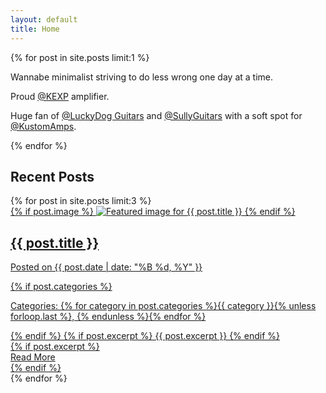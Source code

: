 ```yaml
---
layout: default
title: Home
---
```

<main class="container">
<div>
  {% for post in site.posts limit:1 %}
  <article class="component"><p>Wannabe minimalist striving to do less wrong one day at a time.</p>
    <p>Proud <a href="https://kexp.org">@KEXP</a> amplifier.</p>
    <p>Huge fan of <a href="http://luckydogguitars.store">@LuckyDog Guitars</a> and <a href="https://sullyguitars.com">@SullyGuitars</a> with a soft spot for <a href="https://kustom.com">@KustomAmps</a>.</p></article>
  {% endfor %}
</div>

<h2>Recent Posts</h2>

<div class="grid">
  {% for post in site.posts limit:3 %}
    <a href="{{ post.url | relative_url }}" aria-label="Read {{ post.title }}">
      <article class="component">
        <div>
          {% if post.image %}
            <img src="{{ post.image | relative_url }}" alt="Featured image for {{ post.title }}">
          {% endif %}
          <h2>{{ post.title }}</h2>
          <p>Posted on {{ post.date | date: "%B %d, %Y" }}</p>
          {% if post.categories %}
            <p>Categories: {% for category in post.categories %}<span aria-label="{{ category }} category">{{ category }}</span>{% unless forloop.last %}, {% endunless %}{% endfor %}</p>
          {% endif %}
          {% if post.excerpt %}
            {{ post.excerpt }}
          {% endif %}
        </div>
        {% if post.excerpt %}
          <div role="button" tabindex="0">Read More</div>
        {% endif %}
      </article>
    </a>
  {% endfor %}
</div>
</main>